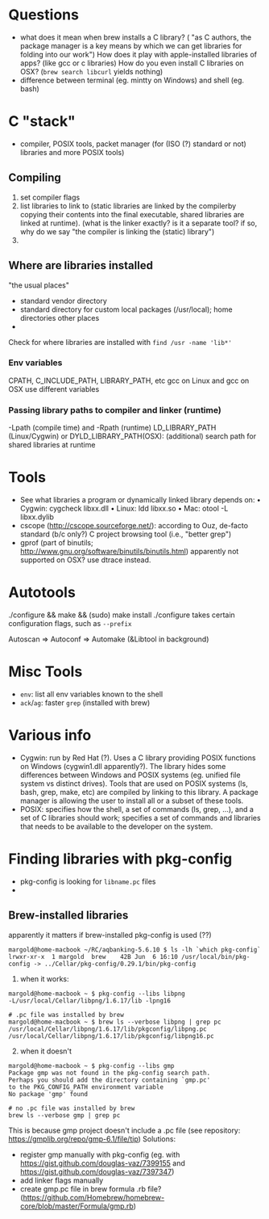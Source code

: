 # Questions
- what does it mean when brew installs a C library? ( "as C authors, the package manager is a key means by which we can get libraries for folding into our work") How does it play with apple-installed libraries of apps? (like gcc or c libraries) How do you even install C libraries on OSX? (`brew search libcurl` yields nothing)
- difference between terminal (eg. mintty on Windows) and shell (eg. bash)

# C "stack"
- compiler, POSIX tools, packet manager (for (ISO (?) standard or not) libraries and more POSIX tools)

## Compiling
1. set compiler flags
2. list libraries to link to (static libraries are linked by the compilerby copying their contents into the final executable, shared libraries are linked at runtime). (what is the linker exactly? is it a separate tool? if so, why do we say "the compiler is linking the (static) library")
3.

## Where are libraries installed
"the usual places"
- standard vendor directory
- standard directory for custom local packages (/usr/local); home directories
other places
-
Check for where libraries are installed with `find /usr -name 'lib*'`

### Env variables
CPATH, C_INCLUDE_PATH, LIBRARY_PATH, etc
gcc on Linux and gcc on OSX use different variables

### Passing library paths to compiler and linker (runtime)
-Lpath (compile time) and -Rpath (runtime)
LD_LIBRARY_PATH (Linux/Cygwin) or DYLD_LIBRARY_PATH(OSX): (additional) search path for shared libraries at runtime

# Tools
- See what libraries a program or dynamically linked library depends on:
• Cygwin: cygcheck libxx.dll
• Linux: ldd libxx.so
• Mac: otool -L libxx.dylib
- cscope (http://cscope.sourceforge.net/): according to Ouz, de-facto standard (b/c only?) C project browsing tool (i.e., "better grep")
- gprof (part of binutils; http://www.gnu.org/software/binutils/binutils.html) apparently not supported on OSX? use dtrace instead.

# Autotools
./configure && make && (sudo) make install
./configure takes certain configuration flags, such as `--prefix`

Autoscan => Autoconf => Automake (&Libtool in background)


# Misc Tools
- `env`: list all env variables known to the shell
- `ack`/`ag`: faster `grep` (installed with brew)

# Various info
- Cygwin: run by Red Hat (?). Uses a C library providing POSIX functions on Windows (cygwin1.dll apparently?). The library hides some differences between Windows and POSIX systems (eg. unified file system vs distinct drives). Tools that are used on POSIX systems (ls, bash, grep, make, etc) are compiled by linking to this library. A package manager is allowing the user to install all or a subset of these tools.
- POSIX: specifies how the shell, a set of commands (ls, grep, ...), and a set of C libraries should work; specifies a set of commands and libraries that needs to be available to the developer on the system.

# Finding libraries with pkg-config
- pkg-config is looking for `libname.pc` files
-

## Brew-installed libraries
apparently it matters if brew-installed pkg-config is used (??)
```
margold@home-macbook ~/RC/aqbanking-5.6.10 $ ls -lh `which pkg-config`
lrwxr-xr-x  1 margold  brew    42B Jun  6 16:10 /usr/local/bin/pkg-config -> ../Cellar/pkg-config/0.29.1/bin/pkg-config
```

1. when it works:
```
margold@home-macbook ~ $ pkg-config --libs libpng
-L/usr/local/Cellar/libpng/1.6.17/lib -lpng16

# .pc file was installed by brew
margold@home-macbook ~ $ brew ls --verbose libpng | grep pc
/usr/local/Cellar/libpng/1.6.17/lib/pkgconfig/libpng.pc
/usr/local/Cellar/libpng/1.6.17/lib/pkgconfig/libpng16.pc
```

2. when it doesn't
```
margold@home-macbook ~ $ pkg-config --libs gmp
Package gmp was not found in the pkg-config search path.
Perhaps you should add the directory containing `gmp.pc'
to the PKG_CONFIG_PATH environment variable
No package 'gmp' found

# no .pc file was installed by brew
brew ls --verbose gmp | grep pc
```
This is because gmp project doesn't include a .pc file (see repository: https://gmplib.org/repo/gmp-6.1/file/tip)
Solutions:
- register gmp manually with pkg-config (eg. with https://gist.github.com/douglas-vaz/7399155 and https://gist.github.com/douglas-vaz/7397347)
- add linker flags manually
- create gmp.pc file in brew formula .rb file? (https://github.com/Homebrew/homebrew-core/blob/master/Formula/gmp.rb)
